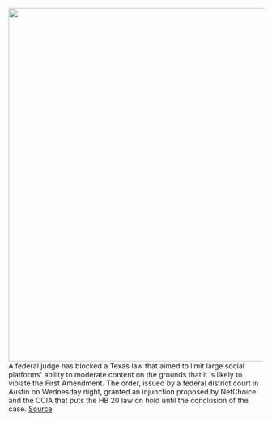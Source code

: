 <img src='https://cdn.vox-cdn.com/thumbor/OUQm_33UzV9w9OVwfem7sPMd8As=/0x0:6670x4447/1200x800/filters:focal(2066x2143:3132x3209)/cdn.vox-cdn.com/uploads/chorus_image/image/70217788/1236278969.0.jpg' width='700px' /><br/>
A federal judge has blocked a Texas law that aimed to limit large social platforms' ability to moderate content on the grounds that it is likely to violate the First Amendment. The order, issued by a federal district court in Austin on Wednesday night, granted an injunction proposed by NetChoice and the CCIA that puts the HB 20 law on hold until the conclusion of the case.
<a href='https://www.theverge.com/2021/12/1/22809654/texas-law-blocked-netchoice-ccia-injunction-viewpoint-discrimination'> Source <a/>